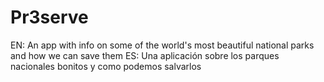 # Pr3serve
EN: An app with info on some of the world's most beautiful national parks and how we can save them ES: Una aplicación sobre los parques nacionales bonitos y como podemos salvarlos
